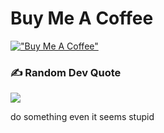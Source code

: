 # Buy Me A Coffee
[!["Buy Me A Coffee"](https://www.buymeacoffee.com/assets/img/custom_images/orange_img.png)](https://www.buymeacoffee.com/dev.aswinreji)

### ✍️ Random Dev Quote
![](https://quotes-github-readme.vercel.app/api?type=horizontal&theme=radical)

do something even it seems stupid 
